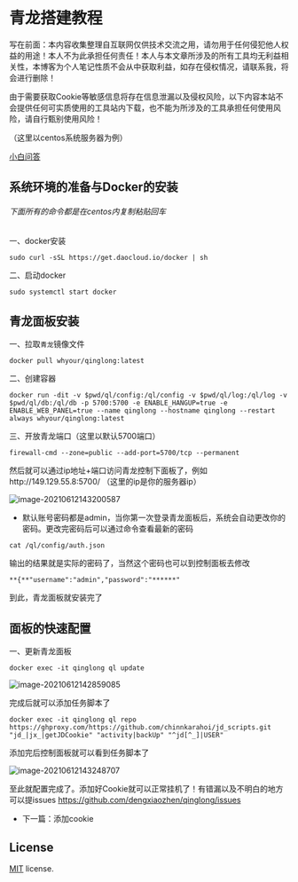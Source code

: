 # 青龙搭建教程

写在前面：本内容收集整理自互联网仅供技术交流之用，请勿用于任何侵犯他人权益的用途！本人不为此承担任何责任！本人与本文章所涉及的所有工具均无利益相关性，本博客为个人笔记性质不会从中获取利益，如存在侵权情况，请联系我，将会进行删除！

由于需要获取Cookie等敏感信息将存在信息泄漏以及侵权风险，以下内容本站不会提供任何可实质使用的工具站内下载，也不能为所涉及的工具承担任何使用风险，请自行甄别使用风险！

（这里以centos系统服务器为例）

[小白问答](https://github.com/dengxiaozhen/qinglong/blob/master/qa.md)

## 系统环境的准备与Docker的安装
###### 下面所有的命令都是在centos内复制粘贴回车

一、docker安装

```
sudo curl -sSL https://get.daocloud.io/docker | sh
```

二、启动docker


```
sudo systemctl start docker
```

## 青龙面板安装

一、拉取`青龙`镜像文件

```
docker pull whyour/qinglong:latest
```

二、创建容器

```
docker run -dit -v $pwd/ql/config:/ql/config -v $pwd/ql/log:/ql/log -v $pwd/ql/db:/ql/db -p 5700:5700 -e ENABLE_HANGUP=true -e ENABLE_WEB_PANEL=true --name qinglong --hostname qinglong --restart always whyour/qinglong:latest
```

三、开放青龙端口（这里以默认5700端口）

```
firewall-cmd --zone=public --add-port=5700/tcp --permanent
```

然后就可以通过ip地址+端口访问青龙控制下面板了，例如http://149.129.55.8:5700/ （这里的ip是你的服务器ip）

![image-20210612143200587](https://tva1.sinaimg.cn/large/008i3skNgy1grfv2yyq79j31fc0u0jt4.jpg)

* 默认账号密码都是admin，当你第一次登录青龙面板后，系统会自动更改你的密码。更改完密码后可以通过命令查看最新的密码

```
cat /ql/config/auth.json
```

输出的结果就是实际的密码了，当然这个密码也可以到控制面板去修改

`**{**"username":"admin","password":"******"`

到此，青龙面板就安装完了

## 面板的快速配置

一、更新青龙面板

```
docker exec -it qinglong ql update
```

![image-20210612142859085](https://tva1.sinaimg.cn/large/008i3skNgy1grfv3814z1j30u00wwael.jpg)

完成后就可以添加任务脚本了

```
docker exec -it qinglong ql repo https://ghproxy.com/https://github.com/chinnkarahoi/jd_scripts.git "jd_|jx_|getJDCookie" "activity|backUp" "^jd[^_]|USER"
```

添加完后控制面板就可以看到任务脚本了

![image-20210612143248707](https://tva1.sinaimg.cn/large/008i3skNgy1grfv3hebk7j31fc0u0jwg.jpg)

至此就配置完成了。添加好Cookie就可以正常挂机了！有错漏以及不明白的地方可以提issues https://github.com/dengxiaozhen/qinglong/issues

* 下一篇：添加cookie

## License

[MIT](https://github.com/PanJiaChen/vue-admin-template/blob/master/LICENSE) license.

[小白问答]:https://github.com/dengxiaozhen/qinglong/blob/master/qa.md
